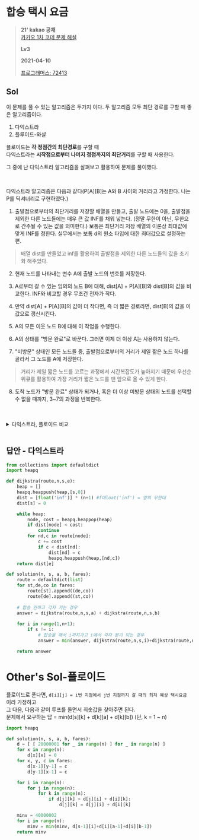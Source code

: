 # 합승 택시 요금
> **21' kakao 공채**  
> [카카오 1차 코테 문제 해설](https://tech.kakao.com/2021/01/25/2021-kakao-recruitment-round-1/)
>
> **Lv3**
>
> **2021-04-10**
>
> [프로그래머스: 72413](https://programmers.co.kr/learn/courses/30/lessons/72413)


## Sol
이 문제를 풀 수 있는 알고리즘은 두가지 이다. 두 알고리즘 모두 최단 경로를 구할 때 좋은 알고리즘이다.  
1. 다익스트라
2. 플루이드-와샬


플로이드는 **각 정점간의 최단경로**를 구할 때  
다익스트라는 **시작점으로부터 나머지 정점까지의 최단거리**를 구할 때 사용한다. 

그 중에 난 다익스트라 알고리즘을 살펴보고 활용하여 문제를 풀이했다.  
 

<br>

다익스트라 알고리즘은 다음과 같다(P[A][B]는 A와 B 사이의 거리라고 가정한다. 나는 P를 딕셔너리로 구현하였다.)  
1. 출발점으로부터의 최단거리를 저장할 배열을 만들고, 출발 노드에는 0을, 출발점을 제외한 다른 노드들에는 매우 큰 값 INF를 채워 넣는다. (정말 무한이 아닌, 무한으로 간주될 수 있는 값을 의미한다.) 보통은 최단거리 저장 배열의 이론상 최대값에 맞게 INF를 정한다. 실무에서는 보통 d의 원소 타입에 대한 최대값으로 설정하는 편.
> 배열 dist를 만들었고 inf를 활용하여 출발점을 제외한 다른 노드들의 값을 초기화 해주었다.

2. 현재 노드를 나타내는 변수 A에 출발 노드의 번호를 저장한다.

3. A로부터 갈 수 있는 임의의 노드 B에 대해, dist[A] + P[A][B]와 dist[B]의 값을 비교한다. INF와 비교할 경우 무조건 전자가 작다.

4. 만약 dist[A] + P[A][B]의 값이 더 작다면, 즉 더 짧은 경로라면, dist[B]의 값을 이 값으로 갱신시킨다.

5. A의 모든 이웃 노드 B에 대해 이 작업을 수행한다.

6. A의 상태를 "방문 완료"로 바꾼다. 그러면 이제 더 이상 A는 사용하지 않는다.

7. "미방문" 상태인 모든 노드들 중, 출발점으로부터의 거리가 제일 짧은 노드 하나를 골라서 그 노드를 A에 저장한다.
> 거리가 제일 짧은 노드를 고르는 과정에서 시간복잡도가 높아지기 때문에 우선순위큐를 활용하여 가장 거리가 짧은 노드를 맨 앞으로 올 수 있게 한다. 

8. 도착 노드가 "방문 완료" 상태가 되거나, 혹은 더 이상 미방문 상태의 노드를 선택할 수 없을 때까지, 3~7의 과정을 반복한다.


<br>
<br>

<details>
<summary> 다익스트라, 플로이드 비교 </summary>
<div markdown="1">   
<br>

**정점 V개 간선 E개가 있을 때**

[용도]  
* 플로이드: 각 정점간 최단경로를 구할 때
* 다익스트라: 시작점으로부터 나머지 정점까지 최단거리를 구할 때


[공간복잡도]
* 플로이드: V^2
* 다익스트라: V^2(인접행렬), V+E(인접리스트)


[시간복잡도]
* 플로이드: V^3
* 다익스트라: V^2(인접행렬), ElogV(인접리스트 + 우선순위 큐) -> VlogV (피보나치힙이나 이진검색트리 사용, 하지만 이런 자료구조들은 상수가 커서 잘 안씀.)


[장,단점]
- 플로이드 알고리즘 소스가 훨씬 더 간결하다.
- 플로이드 알고리즘은 간선 수가 많으면 다익스트라 알고리즘보다 빠를 수가 있음.
- 시작점으로부터 각 정점까지 최단거리만 구해도 될 때, 보통 다익스트라 알고리즘이 압도적으로 빠름.
- 그래프에 음의 가중치 간선이 있으면(물론 음의 싸이클은 없어야 한다) 다익스트라 알고리즘은 못 쓰지만 플로이드 알고리즘은 사용할 수 있다.


[사용전략]
1. 정점간 최단경로를 모두 구해야 한다.  
1-1. 간선이 매우 많다(V^2=E): 플로이드 알고리즘이 우수함.  
1-2. 간선이 많지 않다: 플로이드 알고리즘은 V^3, 다익스트라 알고리즘은 VElogV 경우에 따라 다름

2. 시작점으로부터 나머지 정점까지 최단거리만 구해도 된다.  
2-1. 간선이 매우 많다(V^2=E): 인접행렬을 이용하는 다익스트라 알고리즘을 사용한다.  
2-2. 간선이 많지 않다: 인접리스트를 이용하는 다익스트라 알고리즘을 사용한다.  

3. 최단경로를 구하는 것이 전체 시간에 큰 영향을 끼치지 않는다: 소스가 간결한 플로이드 알고리즘을 사용한다.

4. 그래프 간선에 음의 가중치가 존재한다: 다익스트라 알고리즘은 무조건 사용하지 못한다. 다른 최단경로 알고리즘과 비교한다.

출처: [codedoc님 정리](https://codedoc.tistory.com/95)
참고: [나무위키](https://namu.wiki/w/다익스트라%20알고리즘)

</div>
</details>


<br>

## 답안 - 다익스트라
```python
from collections import defaultdict
import heapq 

def dijkstra(route,n,s,e):
    heap = []
    heapq.heappush(heap,[s,0])
    dist = [float('inf')] * (n+1) #f대loat('inf') = 양의 무한대
    dist[s] = 0

    while heap:
        node, cost = heapq.heappop(heap)
        if dist[node] < cost:
            continue
        for nd,c in route[node]:
            c += cost
            if c < dist[nd]:
                dist[nd] = c
                heapq.heappush(heap,[nd,c])
    return dist[e]

def solution(n, s, a, b, fares):
    route = defaultdict(list)
    for st,de,co in fares:
        route[st].append((de,co))
        route[de].append((st,co))
    
    # 합승 안하고 각자 가는 경우 
    answer = dijkstra(route,n,s,a) + dijkstra(route,n,s,b)
    
    for i in range(1,n+1):
        if s != i:
            # 합승을 해서 i까지가고 i에서 각자 분기 되는 경우
            answer = min(answer, dijkstra(route,n,s,i)+dijkstra(route,n,i,a)+dijkstra(route,n,i,b))

    return answer
```

# Other's Sol-플로이드
플로이드로 푼다면, `d[i][j] = i번 지점에서 j번 지점까지 갈 때의 최저 예상 택시요금` 이라 가정하고  
그 다음, 다음과 같이 루프를 돌면서 최솟값을 찾아주면 된다.  
문제에서 요구하는 답 = min(d[s][k] + d[k][a] + d[k][b]) (단, k = 1 ~ n)
```python
import heapq

def solution(n, s, a, b, fares):
    d = [ [ 20000001 for _ in range(n) ] for _ in range(n) ]
    for x in range(n):
        d[x][x] = 0
    for x, y, c in fares:
        d[x-1][y-1] = c
        d[y-1][x-1] = c

    for i in range(n):
        for j in range(n):
            for k in range(n):
                if d[j][k] > d[j][i] + d[i][k]:
                    d[j][k] = d[j][i] + d[i][k]

    minv = 40000002
    for i in range(n):
        minv = min(minv, d[s-1][i]+d[i][a-1]+d[i][b-1])
    return minv
```